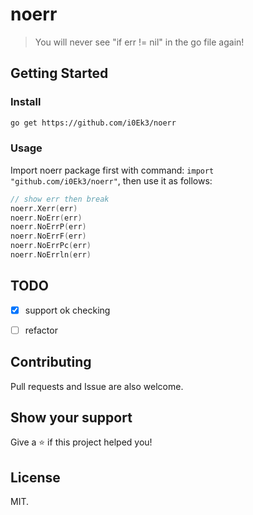 # noerr

> You will never see &#34;if err != nil&#34; in the go file again!

## Getting Started

### Install

```sh
go get https://github.com/i0Ek3/noerr
```

### Usage

Import noerr package first with command: `import "github.com/i0Ek3/noerr"`, then use it as follows:

```Go
// show err then break
noerr.Xerr(err)
noerr.NoErr(err)
noerr.NoErrP(err)
noerr.NoErrF(err)
noerr.NoErrPc(err)
noerr.NoErrln(err)
```

## TODO

- [x] support ok checking
- [ ] refactor


## Contributing

Pull requests and Issue are also welcome.

## Show your support

Give a ⭐️ if this project helped you!

## License

MIT.
